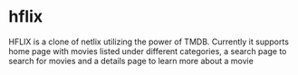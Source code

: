 # hflix
 HFLIX is a clone of netlix utilizing the power of TMDB. Currently it supports home page with movies listed under different categories, a search page to search for movies and a details page to learn more about a movie
